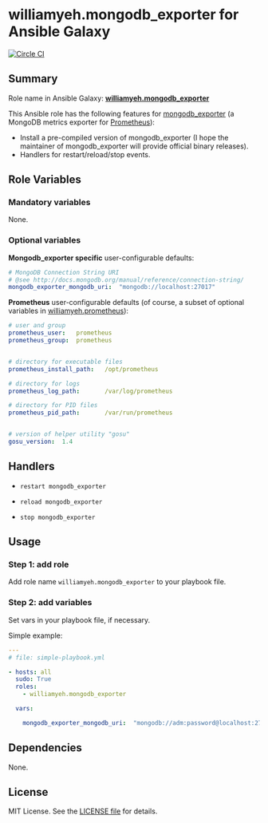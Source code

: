
williamyeh.mongodb_exporter for Ansible Galaxy
============

[![Circle CI](https://circleci.com/gh/William-Yeh/ansible-mongodb-exporter.svg?style=shield)](https://circleci.com/gh/William-Yeh/ansible-mongodb-exporter)



## Summary

Role name in Ansible Galaxy: **[williamyeh.mongodb_exporter](https://galaxy.ansible.com/list#/roles/XXXX)**

This Ansible role has the following features for [mongodb_exporter](https://github.com/dcu/mongodb_exporter) (a MongoDB metrics exporter for [Prometheus](http://prometheus.io/)):

 - Install a pre-compiled version of mongodb_exporter (I hope the maintainer of mongodb_exporter will provide official binary releases).
 - Handlers for restart/reload/stop events.




## Role Variables

### Mandatory variables

None.



### Optional variables


**Mongodb_exporter specific** user-configurable defaults:

```yaml
# MongoDB Connection String URI
# @see http://docs.mongodb.org/manual/reference/connection-string/
mongodb_exporter_mongodb_uri:  "mongodb://localhost:27017"
```


**Prometheus** user-configurable defaults (of course, a subset of optional variables in [williamyeh.prometheus](https://github.com/William-Yeh/ansible-prometheus)):

```yaml
# user and group
prometheus_user:   prometheus
prometheus_group:  prometheus


# directory for executable files
prometheus_install_path:   /opt/prometheus

# directory for logs
prometheus_log_path:       /var/log/prometheus

# directory for PID files
prometheus_pid_path:       /var/run/prometheus


# version of helper utility "gosu"
gosu_version:  1.4
```


## Handlers

- `restart mongodb_exporter`

- `reload mongodb_exporter`

- `stop mongodb_exporter`



## Usage


### Step 1: add role

Add role name `williamyeh.mongodb_exporter` to your playbook file.


### Step 2: add variables

Set vars in your playbook file, if necessary.

Simple example:

```yaml
---
# file: simple-playbook.yml

- hosts: all
  sudo: True
  roles:
    - williamyeh.mongodb_exporter

  vars:

    mongodb_exporter_mongodb_uri:  "mongodb://adm:password@localhost:27017"


```




## Dependencies

None.


## License

MIT License. See the [LICENSE file](LICENSE) for details.
